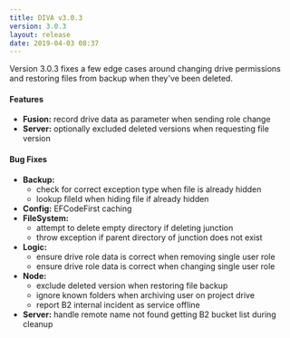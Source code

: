 ```yaml
---
title: DIVA v3.0.3
version: 3.0.3
layout: release
date: 2019-04-03 08:37
---
```


Version 3.0.3 fixes a few edge cases around changing drive permissions and restoring files from backup when they've been deleted.

#### Features

* **Fusion:** record drive data as parameter when sending role change
* **Server:** optionally excluded deleted versions when requesting file version

#### Bug Fixes

* **Backup:**
  * check for correct exception type when file is already hidden
  * lookup fileId when hiding file if already hidden
* **Config:** EFCodeFirst caching
* **FileSystem:**
  * attempt to delete empty directory if deleting junction
  * throw exception if parent directory of junction does not exist
* **Logic:**
  * ensure drive role data is correct when removing single user role
  * ensure drive role data is correct when changing single user role
* **Node:**
  * exclude deleted version when restoring file backup
  * ignore known folders when archiving user on project drive
  * report B2 internal incident as service offline
* **Server:** handle remote name not found getting B2 bucket list during cleanup